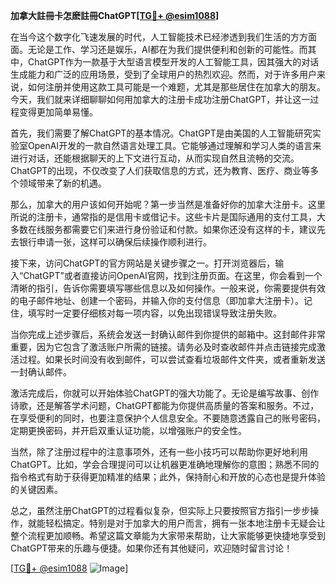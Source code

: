**加拿大註冊卡怎麽註冊ChatGPT[[TG💪+ @esim1088](https://t.me/s/esim1088)]**

在当今这个数字化飞速发展的时代，人工智能技术已经渗透到我们生活的方方面面。无论是工作、学习还是娱乐，AI都在为我们提供便利和创新的可能性。而其中，ChatGPT作为一款基于大型语言模型开发的人工智能工具，因其强大的对话生成能力和广泛的应用场景，受到了全球用户的热烈欢迎。然而，对于许多用户来说，如何注册并使用这款工具可能是一个难题，尤其是那些居住在加拿大的朋友。今天，我们就来详细聊聊如何用加拿大的注册卡成功注册ChatGPT，并让这一过程变得更加简单易懂。

首先，我们需要了解ChatGPT的基本情况。ChatGPT是由美国的人工智能研究实验室OpenAI开发的一款自然语言处理工具。它能够通过理解和学习人类的语言来进行对话，还能根据聊天的上下文进行互动，从而实现自然且流畅的交流。ChatGPT的出现，不仅改变了人们获取信息的方式，还为教育、医疗、商业等多个领域带来了新的机遇。

那么，加拿大的用户该如何开始呢？第一步当然是准备好你的加拿大注册卡。这里所说的注册卡，通常指的是信用卡或借记卡。这些卡片是国际通用的支付工具，大多数在线服务都需要它们来进行身份验证和付款。如果你还没有这样的卡，建议先去银行申请一张，这样可以确保后续操作顺利进行。

接下来，访问ChatGPT的官方网站是关键步骤之一。打开浏览器后，输入“ChatGPT”或者直接访问OpenAI官网，找到注册页面。在这里，你会看到一个清晰的指引，告诉你需要填写哪些信息以及如何操作。一般来说，你需要提供有效的电子邮件地址、创建一个密码，并输入你的支付信息（即加拿大注册卡）。记住，填写时一定要仔细核对每一项内容，以免出现错误导致注册失败。

当你完成上述步骤后，系统会发送一封确认邮件到你提供的邮箱中。这封邮件非常重要，因为它包含了激活账户所需的链接。请务必及时查收邮件并点击链接完成激活过程。如果长时间没有收到邮件，可以尝试查看垃圾邮件文件夹，或者重新发送一封确认邮件。

激活完成后，你就可以开始体验ChatGPT的强大功能了。无论是编写故事、创作诗歌，还是解答学术问题，ChatGPT都能为你提供高质量的答案和服务。不过，在享受便利的同时，也要注意保护个人信息安全。不要随意透露自己的账号密码，定期更换密码，并开启双重认证功能，以增强账户的安全性。

当然，除了注册过程中的注意事项外，还有一些小技巧可以帮助你更好地利用ChatGPT。比如，学会合理提问可以让机器更准确地理解你的意图；熟悉不同的指令格式有助于获得更加精准的结果；此外，保持耐心和开放的心态也是提升体验的关键因素。

总之，虽然注册ChatGPT的过程看似复杂，但实际上只要按照官方指引一步步操作，就能轻松搞定。特别是对于加拿大的用户而言，拥有一张本地注册卡无疑会让整个流程更加顺畅。希望这篇文章能为大家带来帮助，让大家能够更快捷地享受到ChatGPT带来的乐趣与便捷。如果你还有其他疑问，欢迎随时留言讨论！

[[TG💪+ @esim1088](https://t.me/s/esim1088) ![Image](https://i.postimg.cc/4NQfJmqS/Snipaste-2025-05-13-00-14-12.png)]
